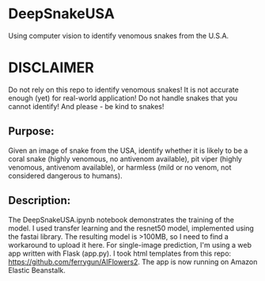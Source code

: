 # DeepSnakeUSA
Using computer vision to identify venomous snakes from the U.S.A.

# DISCLAIMER
Do not rely on this repo to identify venomous snakes! It is not accurate enough (yet) for real-world application!
Do not handle snakes that you cannot identify!
And please - be kind to snakes!

## Purpose:
Given an image of snake from the USA, identify whether it is likely to be a coral snake (highly venomous, no antivenom available), pit viper (highly venomous, antivenom available), or harmless (mild or no venom, not considered dangerous to humans). 

## Description:
The DeepSnakeUSA.ipynb notebook demonstrates the training of the model. I used transfer learning and the resnet50 model, implemented using the fastai library. The resulting model is >100MB, so I need to find a workaround to upload it here. For single-image prediction, I'm using a web app written with Flask (app.py). I took html templates from this repo: https://github.com/ferrygun/AIFlowers2. The app is now running on Amazon Elastic Beanstalk. 
